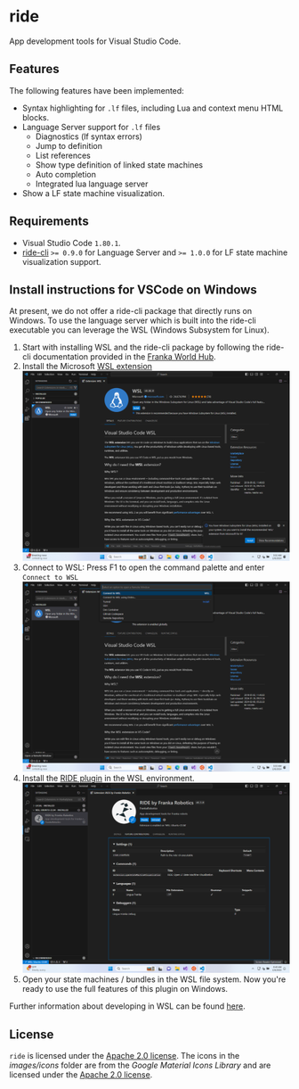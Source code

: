 # ride

App development tools for Visual Studio Code.

## Features

The following features have been implemented:

* Syntax highlighting for `.lf` files, including Lua and context menu HTML blocks.
* Language Server support for `.lf` files
  * Diagnostics (lf syntax errors)
  * Jump to definition
  * List references
  * Show type definition of linked state machines
  * Auto completion
  * Integrated lua language server
* Show a LF state machine visualization.

## Requirements

* Visual Studio Code `1.80.1`.
* [ride-cli](https://franka.world/resources) `>= 0.9.0` for Language Server and `>= 1.0.0` for LF state machine visualization support.

## Install instructions for VSCode on Windows

At present, we do not offer a ride-cli package that directly runs on Windows. To use the language server which is built into the ride-cli executable you can leverage the WSL (Windows Subsystem for Linux).

1. Start with installing WSL and the ride-cli package by following the ride-cli documentation provided in the [Franka World Hub](https://franka.world/resources).
2. Install the Microsoft [WSL extension](https://marketplace.visualstudio.com/items?itemName=ms-vscode-remote.remote-wsl)
![](images/install-wsl-extension.png)
3. Connect to WSL: Press F1 to open the command palette and enter `Connect to WSL`
![](images/connect-to-wsl.png)
4. Install the [RIDE plugin](https://marketplace.visualstudio.com/items?itemName=FrankaRobotics.ride) in the WSL environment.
![](images/install-ride-in-wsl.png)
5. Open your state machines / bundles in the WSL file system. Now you're ready to use the full features of this plugin on Windows.

Further information about developing in WSL can be found [here](https://code.visualstudio.com/docs/remote/wsl).

## License

`ride` is licensed under the [Apache 2.0 license][apache-2.0]. The icons in the *images/icons* folder are from the *Google Material Icons Library* and are licensed under the [Apache 2.0 license][apache-2.0].

[apache-2.0]: https://www.apache.org/licenses/LICENSE-2.0.html
